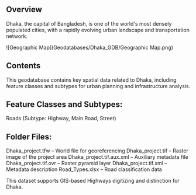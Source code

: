 ## Overview

Dhaka, the capital of Bangladesh, is one of the world's most densely populated cities, with a rapidly evolving urban landscape and transportation network.

![Geographic Map](Geodatabases/Dhaka_GDB/Geographic Map.png) 

## Contents
This geodatabase contains key spatial data related to Dhaka, including feature classes and subtypes for urban planning and infrastructure analysis.

## Feature Classes and Subtypes:
Roads (Subtype: Highway, Main Road, Street)

## Folder Files:
Dhaka_project.tfw – World file for georeferencing
Dhaka_project.tif – Raster image of the project area
Dhaka_project.tif.aux.xml – Auxiliary metadata file
Dhaka_project.tif.ovr – Raster pyramid layer
Dhaka_project.tif.xml – Metadata description
Road_Types.xlsx – Road classification data

This dataset supports GIS-based Highways digitizing and distinction for Dhaka.

